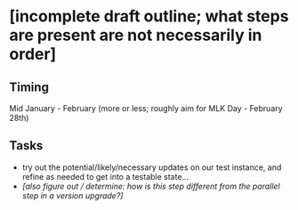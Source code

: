 # [incomplete draft outline; what steps are present are not necessarily in order]

## Timing

Mid January - February (more or less; roughly aim for MLK Day - February 28th)

## Tasks

- try out the potential/likely/necessary updates on our test instance, and refine as needed to get into a testable state...
- *[also figure out / determine: how is this step different from the parallel step in a version upgrade?]*
